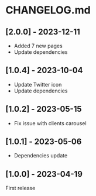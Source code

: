 # CHANGELOG.md

## [2.0.0] - 2023-12-11

- Added 7 new pages
- Update dependencies

## [1.0.4] - 2023-10-04

- Update Twitter icon
- Update dependencies

## [1.0.2] - 2023-05-15

- Fix issue with clients carousel

## [1.0.1] - 2023-05-06

- Dependencies update

## [1.0.0] - 2023-04-19

First release
